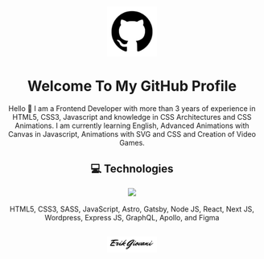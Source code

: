 <div align="center">
   <img width="20%" src="https://raw.githubusercontent.com/ErikGIovani/ErikGIovani/main/images/new-github.png">
  <h1>Welcome To My GitHub Profile</h1>
   <p>Hello 👋 I am a Frontend Developer with more than 3 years of experience in HTML5, CSS3, Javascript and knowledge in CSS Architectures and CSS Animations. I am currently learning English, Advanced Animations with Canvas in Javascript, Animations with SVG and CSS and Creation of Video Games.</p>	   
</div>

<div align="center">
   <h2>💻 Technologies</h2>
   <img width="60%" src="https://skillicons.dev/icons?i=html,css,sass,javascript,astro,gatsby,nodejs,react,nextjs,wordpress,expressjs,graphql,apollo,figma&perline=7">
   <p>HTML5, CSS3, SASS, JavaScript, Astro, Gatsby, Node JS, React, Next JS, Wordpress, Express JS, GraphQL, Apollo, and Figma</p>
</div>

## 
<div align="center">
  <img width="20%" src="https://raw.githubusercontent.com/ErikGIovani/ErikGIovani/main/images/new-logo.png"></a>
</div>




<!--
**ErikGIovani/ErikGIovani** is a ✨ _special_ ✨ repository because its `README.md` (this file) appears on your GitHub profile.

Here are some ideas to get you started:

- 🔭 I’m currently working on ....
- 🌱 I’m currently learning ...
- 👯 I’m looking to collaborate on ...
- 🤔 I’m looking for help with ...
- 💬 Ask me about ...
- 📫 How to reach me: ...
- 😄 Pronouns: ...
- ⚡ Fun fact: ...
-->
